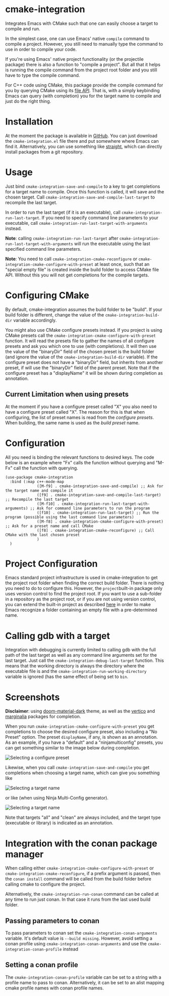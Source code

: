 # cmake-integration


Integrates Emacs with CMake such that one can easily choose a target to compile and run.


In the simplest case, one can use Emacs' native `compile` command to compile a project. However, you still need to manually type the command to use in order to compile your code.

If you're using Emacs' native project functionality (or the projectile package) there is also a function to "compile a project". But all that it helps is running the compile command from the project root folder and you still have to type the compile command.


For C++ code using CMake, this package provide the compile command for you by querying CMake using its [file API](https://cmake.org/cmake/help/latest/manual/cmake-file-api.7.html). That is, with a simply keybinding Emacs can query (with completion) you for the target name to compile and just do the right thing.


# Installation

At the moment the package is available in [GitHub](https://github.com/darcamo/cmake-integration). You can just download the `cmake-integration.el` file there and put somewhere where Emacs can find it. Alternatively, you can use something like [straight](https://github.com/raxod502/straight.el), which can directly install packages from a git repository.


# Usage

Just bind `cmake-integration-save-and-compile` to a key to get
completions for a target name to compile. Once this function is
called, it will save and the chosen target. Call
`cmake-integration-save-and-compile-last-target` to recompile the last
target.


In order to run the last target (if it is an executable), call
`cmake-integration-run-last-target`. If you need to specify command
line parameters to your executable, call
`cmake-integration-run-last-target-with-arguments` instead.

**Note**: calling `cmake-integration-run-last-target` after
`cmake-integration-run-last-target-with-arguments` will run the
executable using the last specified command line parameters.

**Note**: You need to call `cmake-integration-cmake-reconfigure` or
`cmake-integration-cmake-configure-with-preset` at least once, such
that an "special empty file" is created inside the build folder to
access CMake file API. Without this you will not get completions for
the compile targets.

# Configuring CMake

By default, cmake-integration assumes the build folder to be "build". If your build folder is different, change the value of the `cmake-integration-build-dir` variable accordingly.

You might also use CMake configure presets instead. If you project is using CMake presets call the `cmake-integration-cmake-configure-with-preset` function. It will read the presets file to gather the names of all configure presets and ask you which one to use (with completions). It will then use the value of the "binaryDir" field of the chosen preset is the build folder (and ignore the value of the `cmake-integration-build-dir` variable). If the configure preset does not have a "binaryDir" field, but inherits from another preset, if will use the "binaryDir" field of the parent preset. Note that if the configure preset has a "displayName" it will be shown during completion as annotation.

## Current Limitation when using presets

At the moment if you have a configure preset called "X" you also need
to have a configure preset called "X". The reason for this is that
when configuring, the list of preset names is read from the *configure
presets*. When building, the same name is used as the *build preset*
name.

# Configuration

All you need is binding the relevant functions to desired keys. The code below is an example where "Fx" calls the function without querying and "M-Fx" call the function with querying.

```emacs-lisp
(use-package cmake-integration
  :bind (:map c++-mode-map
              ([M-f9] . cmake-integration-save-and-compile) ;; Ask for the target name and compile it
              ([f9] . cmake-integration-save-and-compile-last-target) ;; Recompile the last target
              ([M-f10] . cmake-integration-run-last-target-with-arguments) ;; Ask for command line parameters to run the program
              ([f10] . cmake-integration-run-last-target) ;; Run the program (possible using the last command line parameters)
              ([M-f8] . cmake-integration-cmake-configure-with-preset) ;; Ask for a preset name and call CMake
              ([f8] . cmake-integration-cmake-reconfigure) ;; Call CMake with the last chosen preset
              )
  )
```

# Project Configuration

Emacs standard project infrastructure is used in cmake-integration to
get the project root folder when finding the correct build folder.
There is nothing you need to do to configure this. However, the
`project`built-in package only uses version control to find the
project root. If you want to use a sub-folder in a repository as the
project root, or if you are not using version control, you can extend
the built-in project as described
[here](https://www.manueluberti.eu/emacs/2020/11/14/extending-project/)
in order to make Emacs recognize a folder containing an empty file
with a pre-determined name.

# Calling gdb with a target

Integration with debugging is currently limited to calling gdb with
the full path of the last target as well as any command line arguments
set for the last target. Just call the
`cmake-integration-debug-last-target` function. This means that the
working directory is always the directory where the executable file is
and the `cmake-integration-run-working-directory` variable is ignored
(has the same effect of being set to `bin`.

# Screenshots

**Disclaimer**: using
[doom-material-dark](https://github.com/doomemacs/themes) theme, as
well as the [vertico](https://github.com/minad/vertico) and
[marginalia](https://github.com/minad/marginalia) packages for
completion.


When you run `cmake-integration-cmake-configure-with-preset` you get
completions to choose the desired configure preset, also including a
"No Preset" option. The preset `displayName`, if any, is shown as an
annotation. As an example, if you have a "default" and a
"ninjamulticonfig" presets, you can get something similar to the image
below during completion.

![Selecting a configure preset](images/selecting-configuration.png)

Likewise, when you call `cmake-integration-save-and-compile` you get
completions when choosing a target name, which can give you something
like

![Selecting a target name](images/selecting-a-target.png)

or like (when using Ninja Multi-Config generator).

![Selecting a target name](images/selecting-a-target-multi-config.png)

Note that targets "all" and "clean" are always included, and the
target type (executable or library) is indicated as an annotation.


# Integration with the conan package manager

When calling either `cmake-integration-cmake-configure-with-preset` or
`cmake-integration-cmake-reconfigure`, if a prefix argument is passed,
then the `conan install` command will be called from the build folder
before calling cmake to configure the project.

Alternatively, the `cmake-integration-run-conan` command can be
called at any time to run just conan. In that case it runs from the
last used build folder.

## Passing parameters to conan

To pass parameters to conan set the
`cmake-integration-conan-arguments` variable. It's default value is
`--build missing`. However, avoid setting a conan profile using
`cmake-integration-conan-arguments` and use the
`cmake-integration-conan-profile` instead

## Setting a conan profile

The `cmake-integration-conan-profile` variable can be set to a string
with a profile name to pass to conan. Alternatively, it can be set to
an alist mapping cmake profile names with conan profile names.
